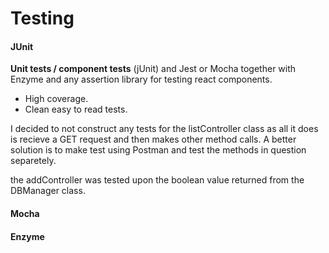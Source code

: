 # Testing

#### JUnit

**Unit tests / component tests** (jUnit) and Jest or Mocha together with Enzyme and any assertion library for testing react components.

- High coverage.
- Clean easy to read tests.

I decided to not construct any tests for the listController class as all it does is recieve a GET request and then makes other method calls.
A better solution is to make test using Postman and test the methods in question separetely.

the addController was tested upon the boolean value returned from the DBManager class.

#### Mocha

#### Enzyme
